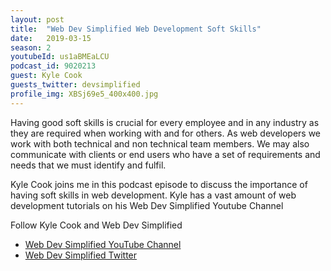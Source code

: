 ```yaml
---
layout: post
title:  "Web Dev Simplified Web Development Soft Skills"
date:   2019-03-15
season: 2
youtubeId: us1aBMEaLCU
podcast_id: 9020213
guest: Kyle Cook
guests_twitter: devsimplified
profile_img: XBSj69e5_400x400.jpg
---
```

Having good soft skills is crucial for every employee and in any industry as they are required when working with and for others. As web developers we work with both technical and non technical team members. We may also communicate with clients or end users who have a set of requirements and needs that we must identify and fulfil.

Kyle Cook joins me in this podcast episode to discuss the importance of having soft skills in web development. Kyle has a vast amount of web development tutorials on his Web Dev Simplified Youtube Channel

Follow Kyle Cook and Web Dev Simplified
- [Web Dev Simplified YouTube Channel](https://www.youtube.com/webdevsimplified)
- [Web Dev Simplified Twitter](https://twitter.com/devsimplified)

